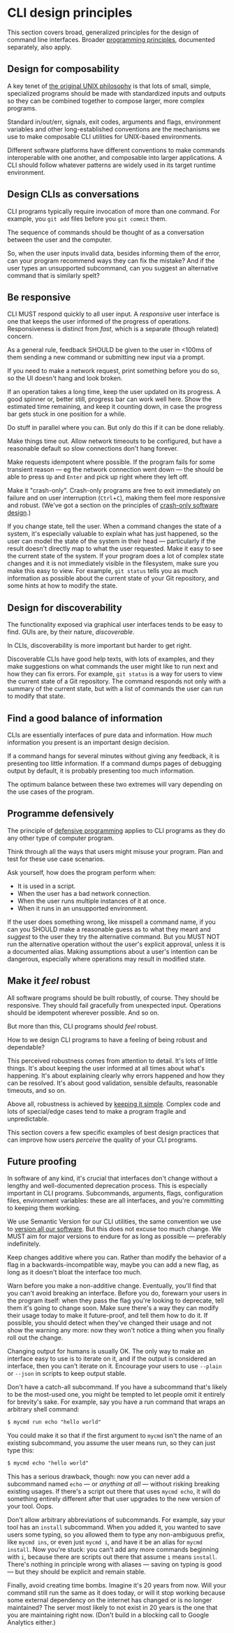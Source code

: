 # CLI design principles

This section covers broad, generalized principles for the design of command line interfaces. Broader [programming principles](/standards/programming/principles), documented separately, also apply.

## Design for composability

A key tenet of [the original UNIX philosophy](//en.wikipedia.org/wiki/Unix_philosophy) is that lots of small, simple, specialized programs should be made with standardized inputs and outputs so they can be combined together to compose larger, more complex programs.

Standard in/out/err, signals, exit codes, arguments and flags, environment variables and other long-established conventions are the mechanisms we use to make composable CLI utilities for UNIX-based environments.

Different software platforms have different conventions to make commands interoperable with one another, and composable into larger applications. A CLI should follow whatever patterns are widely used in its target runtime environment.

## Design CLIs as conversations

CLI programs typically require invocation of more than one command. For example, you `git add` files before you `git commit` them.

The sequence of commands should be thought of as a conversation between the user and the computer. 

So, when the user inputs invalid data, besides informing them of the error, can your program recommend ways they can fix the mistake? And if the user types an unsupported subcommand, can you suggest an alternative command that is similarly spelt?

## Be responsive

CLI MUST respond quickly to all user input. A _responsive_ user interface is one that keeps the user informed of the progress of operations. Responsiveness is distinct from _fast_, which is a separate (though related) concern.

As a general rule, feedback SHOULD be given to the user in <100ms of them sending a new command or submitting new input via a prompt.

If you need to make a network request, print something before you do so, so the UI doesn't hang and look broken.

If an operation takes a long time, keep the user updated on its progress. A good spinner or, better still, progress bar can work well here. Show the estimated time remaining, and keep it counting down, in case the progress bar gets stuck in one position for a while.

Do stuff in parallel where you can. But only do this if it can be done reliably.

Make things time out. Allow network timeouts to be configured, but have a reasonable default so slow connections don't hang forever.

Make requests idempotent where possible. If the program fails for some transient reason — eg the network connection went down — the should be able to press `Up` and `Enter` and pick up right where they left off.

Make it "crash-only". Crash-only programs are free to exit immediately on failure and on user interruption (`Ctrl`+`C`), making them feel more responsive and robust. (We've got a section on the principles of [crash-only software design](/standards/programming/principles/crash-only).)

If you change state, tell the user. When a command changes the state of a system, it's especially valuable to explain what has just happened, so the user can model the state of the system in their head — particularly if the result doesn't directly map to what the user requested. Make it easy to see the current state of the system. If your program does a lot of complex state changes and it is not immediately visible in the filesystem, make sure you make this easy to view. For example, `git status` tells you as much information as possible about the current state of your Git repository, and some hints at how to modify the state.

## Design for discoverability

The functionality exposed via graphical user interfaces tends to be easy to find. GUIs are, by their nature, _discoverable_.

In CLIs, discoverability is more important but harder to get right.

Discoverable CLIs have good help texts, with lots of examples, and they make suggestions on what commands the user might like to run next and how they can fix errors. For example, `git status` is a way for users to view the current state of a Git repository. The command responds not only with a summary of the current state, but with a list of commands the user can run to modify that state.

## Find a good balance of information

CLIs are essentially interfaces of pure data and information. How _much_ information you present is an important design decision.

If a command hangs for several minutes without giving any feedback, it is presenting too little information. If a command dumps pages of debugging output by default, it is probably presenting too much information.

The optimum balance between these two extremes will vary depending on the use cases of the program.

## Programme defensively

The principle of [defensive programming](/standards/programming/principles/defensive-programming) applies to CLI programs as they do any other type of computer program.

Think through all the ways that users might misuse your program. Plan and test for these use case scenarios.

Ask yourself, how does the program perform when:

- It is used in a script.
- When the user has a bad network connection.
- When the user runs multiple instances of it at once.
- When it runs in an unsupported environment.

If the user does something wrong, like misspell a command name, if you can you SHOULD make a reasonable guess as to what they meant and _suggest_ to the user they try the alternative command. But you MUST NOT run the alternative operation without the user's explicit approval, unless it is a documented alias. Making assumptions about a user's intention can be dangerous, especially where operations may result in modified state.

## Make it _feel_ robust

All software programs should be built robustly, of course. They should be responsive. They should fail gracefully from unexpected input. Operations should be idempotent wherever possible. And so on.

But more than this, CLI programs should _feel_ robust.

How to we design CLI programs to have a feeling of being robust and dependable?

This perceived robustness comes from attention to detail. It's lots of little things. It's about keeping the user informed at all times about what's happening. It's about explaining clearly why errors happened and how they can be resolved. It's about good validation, sensible defaults, reasonable timeouts, and so on.

Above all, robustness is achieved by [keeping it simple](/standards/programming/principles/keep-it-simple). Complex code and lots of special/edge cases tend to make a program fragile and unpredictable.

This section covers a few specific examples of best design practices that can improve how users _perceive_ the quality of your CLI programs.

## Future proofing

In software of any kind, it's crucial that interfaces don't change without a lengthy and well-documented deprecation process. This is especially important in CLI programs. Subcommands, arguments, flags, configuration files, environment variables: these are all interfaces, and you're committing to keeping them working.

We use Semantic Version for our CLI utilities, the same convention we use to [version all our software](/standards/versioning). But this does not excuse too much change. We MUST aim for major versions to endure for as long as possible — preferably indefinitely.

Keep changes additive where you can. Rather than modify the behavior of a flag in a backwards-incompatible way, maybe you can add a new flag, as long as it doesn't bloat the interface too much.

Warn before you make a non-additive change. Eventually, you'll find that you can't avoid breaking an interface. Before you do, forewarn your users in the program itself: when they pass the flag you're looking to deprecate, tell them it's going to change soon. Make sure there's a way they can modify their usage today to make it future-proof, and tell them how to do it. If possible, you should detect when they've changed their usage and not show the warning any more: now they won't notice a thing when you finally roll out the change.

Changing output for humans is usually OK. The only way to make an interface easy to use is to iterate on it, and if the output is considered an interface, then you can't iterate on it. Encourage your users to use `--plain` or `--json` in scripts to keep output stable.

Don't have a catch-all subcommand. If you have a subcommand that's likely to be the most-used one, you might be tempted to let people omit it entirely for brevity's sake. For example, say you have a run command that wraps an arbitrary shell command:

  ```txt
  $ mycmd run echo "hello world"
  ```
 
  You could make it so that if the first argument to `mycmd` isn't the name of an existing subcommand, you assume the user means run, so they can just type this:

  ```txt
  $ mycmd echo "hello world"
  ```

  This has a serious drawback, though: now you can never add a subcommand named `echo` — or _anything at all_ — without risking breaking existing usages. If there's a script out there that uses `mycmd echo`, it will do something entirely different after that user upgrades to the new version of your tool. Oops.

Don't allow arbitrary abbreviations of subcommands. For example, say your tool has an `install` subcommand. When you added it, you wanted to save users some typing, so you allowed them to type any non-ambiguous prefix, like `mycmd ins`, or even just `mycmd i`, and have it be an alias for `mycmd install`. Now you're stuck: you can't add any more commands beginning with `i`, because there are scripts out there that assume `i` means `install`. There's nothing in principle wrong with aliases — saving on typing is good — but they should be explicit and remain stable.

Finally, avoid creating time bombs. Imagine it's 20 years from now. Will your command still run the same as it does today, or will it stop working because some external dependency on the internet has changed or is no longer maintained? The server most likely to not exist in 20 years is the one that you are maintaining right now. (Don't build in a blocking call to Google Analytics either.)
